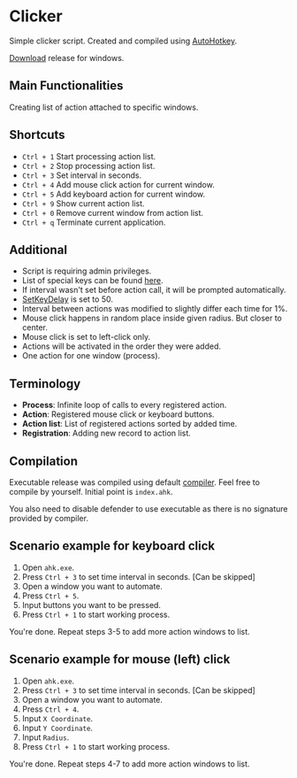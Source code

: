 # Clicker

Simple clicker script. Created and compiled using [AutoHotkey](https://www.autohotkey.com/).

[Download](https://github.com/greezlu/clicker/releases) release for windows.

## Main Functionalities
Creating list of action attached to specific windows.

## Shortcuts
- `Ctrl + 1` Start processing action list.
- `Ctrl + 2` Stop processing action list.
- `Ctrl + 3` Set interval in seconds.
- `Ctrl + 4` Add mouse click action for current window.
- `Ctrl + 5` Add keyboard action for current window.
- `Ctrl + 9` Show current action list.
- `Ctrl + 0` Remove current window from action list.
- `Ctrl + q` Terminate current application.

## Additional
- Script is requiring admin privileges.
- List of special keys can be found [here](https://www.autohotkey.com/docs/commands/Send.htm#keynames).
- If interval wasn't set before action call, it will be prompted automatically.
- [SetKeyDelay](https://www.autohotkey.com/docs/commands/SetKeyDelay.htm) is set to 50.
- Interval between actions was modified to slightly differ each time for 1%.
- Mouse click happens in random place inside given radius. But closer to center.
- Mouse click is set to left-click only.
- Actions will be activated in the order they were added.
- One action for one window (process).

## Terminology
- **Process**: Infinite loop of calls to every registered action.
- **Action**: Registered mouse click or keyboard buttons.
- **Action list**: List of registered actions sorted by added time.
- **Registration**: Adding new record to action list.

## Compilation
Executable release was compiled using default [compiler](https://www.autohotkey.com/docs/Scripts.htm#ahk2exe).
Feel free to compile by yourself. Initial point is `index.ahk`.

You also need to disable defender to use executable as there is no signature provided by compiler.  

## Scenario example for keyboard click
1. Open `ahk.exe`.
2. Press `Ctrl + 3` to set time interval in seconds. \[Can be skipped\]
3. Open a window you want to automate.
4. Press `Ctrl + 5`.
5. Input buttons you want to be pressed.
6. Press `Ctrl + 1` to start working process.

You're done. Repeat steps 3-5 to add more action windows to list.

## Scenario example for mouse (left) click
1. Open `ahk.exe`.
2. Press `Ctrl + 3` to set time interval in seconds. \[Can be skipped\]
3. Open a window you want to automate.
4. Press `Ctrl + 4`.
5. Input `X Coordinate`.
6. Input `Y Coordinate`.
7. Input `Radius`.
8. Press `Ctrl + 1` to start working process.

You're done. Repeat steps 4-7 to add more action windows to list.
